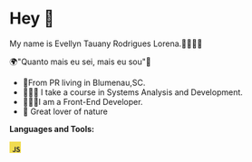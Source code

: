 # Hey 👋

My name is Evellyn Tauany Rodrigues Lorena.🙋‍♀️🏳️‍🌈

  🌍"Quanto mais eu sei, mais eu sou"💪


- 📌From PR living in Blumenau,SC.
- 👨🏼‍🎓 I take a course in Systems Analysis and Development.
- 👩🏻‍💻I am a Front-End Developer.
- 🍃 Great lover of nature

**Languages and Tools:**  

<code><img height="20" src="https://raw.githubusercontent.com/github/explore/80688e429a7d4ef2fca1e82350fe8e3517d3494d/topics/javascript/javascript.png"></code>

